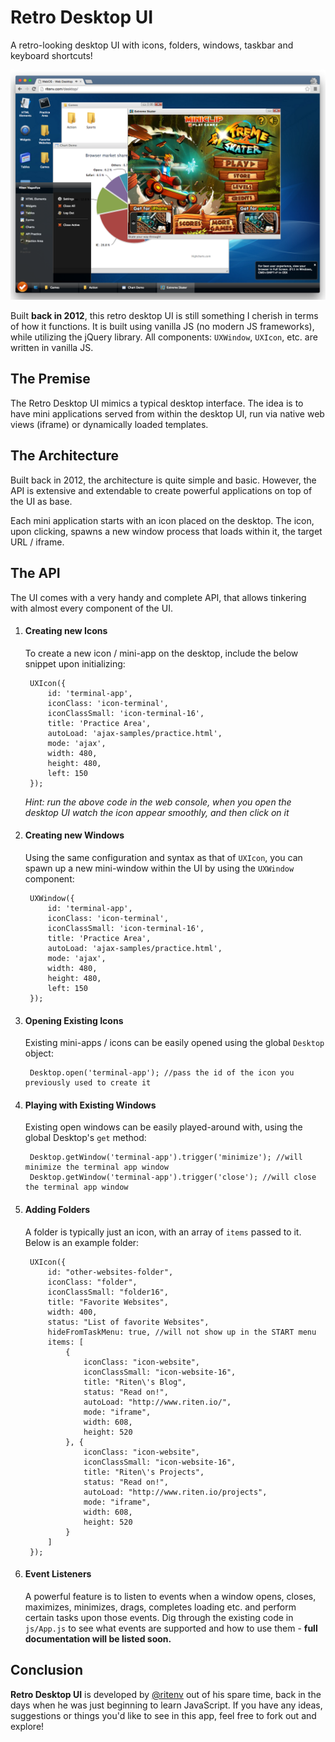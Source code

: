 # Retro Desktop UI

A retro-looking desktop UI with icons, folders, windows, taskbar and keyboard shortcuts!

![Preview](retro-desktop.png)

Built **back in 2012**, this retro desktop UI is still something I cherish in terms of how it functions. It is built using vanilla JS (no modern JS frameworks), while utilizing the jQuery library. All components: `UXWindow`, `UXIcon`, etc. are written in vanilla JS.

## The Premise

The Retro Desktop UI mimics a typical desktop interface. The idea is to have mini applications served from within the desktop UI, run via native web views (iframe) or dynamically loaded templates.

## The Architecture

Built back in 2012, the architecture is quite simple and basic. However, the API is extensive and extendable to create powerful applications on top of the UI as base.

Each mini application starts with an icon placed on the desktop. The icon, upon clicking, spawns a new window process that loads within it, the target URL / iframe.

## The API

The UI comes with a very handy and complete API, that allows tinkering with almost every component of the UI.

1. #### Creating new Icons

	To create a new icon / mini-app on the desktop, include the below snippet upon initializing:

		UXIcon({
			id: 'terminal-app',
	        iconClass: 'icon-terminal',
	        iconClassSmall: 'icon-terminal-16', 
	        title: 'Practice Area', 
	        autoLoad: 'ajax-samples/practice.html', 
	        mode: 'ajax',
	        width: 480,
	        height: 480,
	        left: 150
	    });

	_Hint: run the above code in the web console, when you open the desktop UI watch the icon appear smoothly, and then click on it_

2. #### Creating new Windows

	Using the same configuration and syntax as that of `UXIcon`, you can spawn up a new mini-window within the UI by using the `UXWindow` component:

		UXWindow({
			id: 'terminal-app',
	        iconClass: 'icon-terminal',
	        iconClassSmall: 'icon-terminal-16', 
	        title: 'Practice Area', 
	        autoLoad: 'ajax-samples/practice.html', 
	        mode: 'ajax',
	        width: 480,
	        height: 480,
	        left: 150
	    });

3. #### Opening Existing Icons

	Existing mini-apps / icons can be easily opened using the global `Desktop` object:
	
		Desktop.open('terminal-app'); //pass the id of the icon you previously used to create it

4. #### Playing with Existing Windows

	Existing open windows can be easily played-around with, using the global Desktop's `get` method:

		Desktop.getWindow('terminal-app').trigger('minimize'); //will minimize the terminal app window
		Desktop.getWindow('terminal-app').trigger('close'); //will close the terminal app window

5. #### Adding Folders

	A folder is typically just an icon, with an array of `items` passed to it. Below is an example folder:

		UXIcon({
		    id: "other-websites-folder",
		    iconClass: "folder", 
		    iconClassSmall: "folder16", 
		    title: "Favorite Websites", 
		    width: 400,
		    status: "List of favorite Websites",
		    hideFromTaskMenu: true, //will not show up in the START menu
		    items: [
		        {
		            iconClass: "icon-website", 
		            iconClassSmall: "icon-website-16", 
		            title: "Riten\'s Blog", 
		            status: "Read on!",
		            autoLoad: "http://www.riten.io/",
		            mode: "iframe", 
		            width: 608,
		            height: 520
		        }, {
		            iconClass: "icon-website", 
		            iconClassSmall: "icon-website-16", 
		            title: "Riten\'s Projects", 
		            status: "Read on!",
		            autoLoad: "http://www.riten.io/projects",
		            mode: "iframe", 
		            width: 608,
		            height: 520
		        }
	        ]
	    });

6. #### Event Listeners

	A powerful feature is to listen to events when a window opens, closes, maximizes, minimizes, drags, completes loading etc. and perform certain tasks upon those events. Dig through the existing code in `js/App.js` to see what events are supported and how to use them - **full documentation will be listed soon.**

## Conclusion

**Retro Desktop UI** is developed by [@ritenv](http://twitter.com/@ritenv) out of his spare time, back in the days when he was just beginning to learn JavaScript. If you have any ideas, suggestions or things you'd like to see in this app, feel free to fork out and explore!